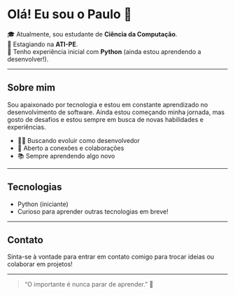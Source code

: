 # Olá! Eu sou o Paulo 👋

🎓 Atualmente, sou estudante de **Ciência da Computação**.<br>
💼 Estagiando na **ATI-PE**.<br>
🐍 Tenho experiência inicial com **Python** (ainda estou aprendendo a desenvolver!).<br>

---

## Sobre mim

Sou apaixonado por tecnologia e estou em constante aprendizado no desenvolvimento de software. Ainda estou começando minha jornada, mas gosto de desafios e estou sempre em busca de novas habilidades e experiências.

- 👨‍💻 Buscando evoluir como desenvolvedor
- 🤝 Aberto a conexões e colaborações
- 📚 Sempre aprendendo algo novo

---

## Tecnologias

- Python (iniciante)
- Curioso para aprender outras tecnologias em breve!

---

## Contato

Sinta-se à vontade para entrar em contato comigo para trocar ideias ou colaborar em projetos!


---

> “O importante é nunca parar de aprender.” 🚀
